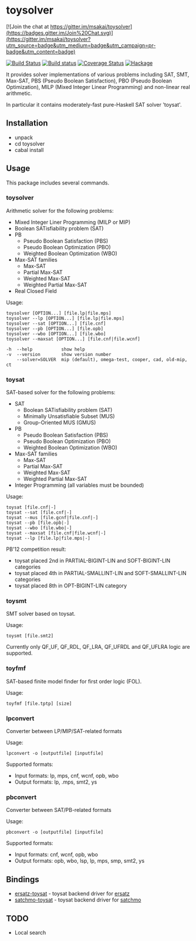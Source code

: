 toysolver
=========

[![Join the chat at https://gitter.im/msakai/toysolver](https://badges.gitter.im/Join%20Chat.svg)](https://gitter.im/msakai/toysolver?utm_source=badge&utm_medium=badge&utm_campaign=pr-badge&utm_content=badge)

[![Build Status](https://secure.travis-ci.org/msakai/toysolver.png?branch=master)](http://travis-ci.org/msakai/toysolver) [![Build status](https://ci.appveyor.com/api/projects/status/w7g615sp8ysiqk7w/branch/master?svg=true)](https://ci.appveyor.com/project/msakai/toysolver/branch/master) [![Coverage Status](https://coveralls.io/repos/msakai/toysolver/badge.svg)](https://coveralls.io/r/msakai/toysolver) [![Hackage](https://budueba.com/hackage/toysolver)](https://hackage.haskell.org/package/toysolver)

It provides solver implementations of various problems including SAT, SMT, Max-SAT, PBS (Pseudo Boolean Satisfaction), PBO (Pseudo Boolean Optimization), MILP (Mixed Integer Linear Programming) and non-linear real arithmetic.

In particular it contains moderately-fast pure-Haskell SAT solver 'toysat'.

Installation
------------

* unpack
* cd toysolver
* cabal install

Usage
-----

This package includes several commands.

### toysolver

Arithmetic solver for the following problems:

* Mixed Integer Liner Programming (MILP or MIP)
* Boolean SATisfiability problem (SAT)
* PB
    * Pseudo Boolean Satisfaction (PBS)
    * Pseudo Boolean Optimization (PBO)
    * Weighted Boolean Optimization (WBO)
* Max-SAT families
    * Max-SAT
    * Partial Max-SAT
    * Weighted Max-SAT
    * Weighted Partial Max-SAT
* Real Closed Field

Usage:

    toysolver [OPTION...] [file.lp|file.mps]
    toysolver --lp [OPTION...] [file.lp|file.mps]
    toysolver --sat [OPTION...] [file.cnf]
    toysolver --pb [OPTION...] [file.opb]
    toysolver --wbo [OPTION...] [file.wbo]
    toysolver --maxsat [OPTION...] [file.cnf|file.wcnf]

    -h  --help           show help
    -v  --version        show version number
        --solver=SOLVER  mip (default), omega-test, cooper, cad, old-mip, ct

### toysat

SAT-based solver for the following problems:

* SAT
    * Boolean SATisfiability problem (SAT)
    * Minimally Unsatisfiable Subset (MUS)
    * Group-Oriented MUS (GMUS)
* PB
    * Pseudo Boolean Satisfaction (PBS)
    * Pseudo Boolean Optimization (PBO)
    * Weighted Boolean Optimization (WBO)
* Max-SAT families
    * Max-SAT
    * Partial Max-SAT
    * Weighted Max-SAT
    * Weighted Partial Max-SAT
* Integer Programming (all variables must be bounded)

Usage:

    toysat [file.cnf|-]
    toysat --sat [file.cnf|-]
    toysat --mus [file.gcnf|file.cnf|-]
    toysat --pb [file.opb|-]
    toysat --wbo [file.wbo|-]
    toysat --maxsat [file.cnf|file.wcnf|-]
    toysat --lp [file.lp|file.mps|-]

PB'12 competition result: 

* toysat placed 2nd in PARTIAL-BIGINT-LIN and SOFT-BIGINT-LIN categories
* toysat placed 4th in PARTIAL-SMALLINT-LIN and SOFT-SMALLINT-LIN categories
* toysat placed 8th in OPT-BIGINT-LIN category

### toysmt

SMT solver based on toysat.

Usage:

    toysmt [file.smt2]

Currently only QF_UF, QF_RDL, QF_LRA, QF_UFRDL and QF_UFLRA logic are supported.

### toyfmf

SAT-based finite model finder for first order logic (FOL).

Usage:

    toyfmf [file.tptp] [size]

### lpconvert

Converter between LP/MIP/SAT-related formats

Usage:

    lpconvert -o [outputfile] [inputfile]

Supported formats:

* Input formats: lp, mps, cnf, wcnf, opb, wbo
* Output formats: lp, .mps, smt2, ys

### pbconvert

Converter between SAT/PB-related formats

Usage:

    pbconvert -o [outputfile] [inputfile]

Supported formats:

* Input formats: cnf, wcnf, opb, wbo
* Output formats: opb, wbo, lsp, lp, mps, smp, smt2, ys

Bindings
--------

* [ersatz-toysat](http://hackage.haskell.org/package/ersatz-toysat) -  toysat backend driver for [ersatz](http://hackage.haskell.org/package/ersatz)
* [satchmo-toysat](http://hackage.haskell.org/package/satchmo-toysat) - toysat backend driver for [satchmo](http://hackage.haskell.org/package/satchmo)

TODO
----

* Local search

